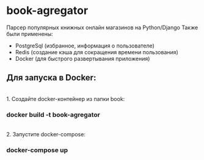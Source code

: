 # book-agregator
Парсер популярных книжных онлайн магазинов на Python/Django
Также были применены:
- PostgreSql (избранное, информация о пользователе)
- Redis (создание кэша для сокращения времени пользования)
- Docker (для быстрого развертывания приложения)

<h2>Для запуска в Docker:</h2>
<br>
1. Создайте docker-контейнер из папки book:
    <h3>docker build -t book-agregator</h3>
<br>
2. Запустите docker-compose:
    <h3>docker-compose up</h3>

